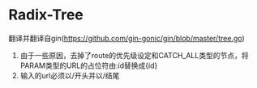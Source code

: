 # Radix-Tree

翻译并翻译自gin(https://github.com/gin-gonic/gin/blob/master/tree.go)

1. 由于一些原因，去掉了route的优先级设定和CATCH_ALL类型的节点，将PARAM类型的URL的占位符由:id替换成{id}
2. 输入的url必须以/开头并以/结尾